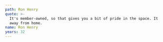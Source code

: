 ```yaml
---
path: Ron Henry
quote: >-
  It's member-owned, so that gives you a bit of pride in the space. It's a home
  away from home.
name: Ron Henry
years: 32
---
```


